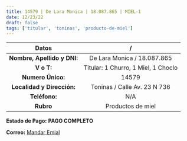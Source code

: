 ```yaml
---
title: 14579 | De Lara Monica | 18.087.865 | MIEL-1
date: 12/23/22
draft: false
tags: ['titular', 'toninas', 'producto-de-miel']
---
```


|          **Datos**          |                    /                    |
|:---------------------------:|:---------------------------------------:|
| **Nombre, Apellido y DNI:** |       De Lara Monica / 18.087.865       |
|          **V o T:**         | Titular: 1 Churro, 1 Miel, 1 Choclo |
|      **Numero Único:**      |                  14579                  |
|  **Localidad y Dirección:** |       Toninas / Calle Av. 23 N 736      |
|        **Teléfono:**        |                   N/A                   |
|          **Rubro**          |                Productos de miel                |

**Estado de Pago:** **PAGO COMPLETO**

**Correo:** [Mandar Emial](mailto:mon.c233@hotmail.com)
